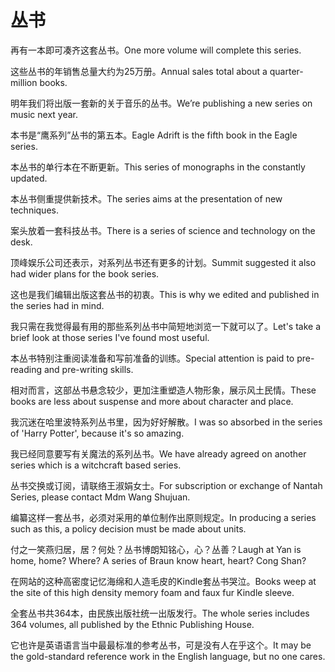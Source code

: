 # 丛书

<p><span class="chinese">再有一本即可凑齐这套丛书。</span><span class="english">One more volume will complete this series.</span></p>

<p><span class="chinese">这些丛书的年销售总量大约为25万册。</span><span class="english">Annual sales total about a quarter-million books.</span></p>

<p><span class="chinese">明年我们将出版一套新的关于音乐的丛书。</span><span class="english">We’re publishing a new series on music next year.</span></p>

<p><span class="chinese">本书是“鹰系列”丛书的第五本。</span><span class="english">Eagle Adrift is the fifth book in the Eagle series.</span></p>

<p><span class="chinese">本丛书的单行本在不断更新。</span><span class="english">This series of monographs in the constantly updated.</span></p>

<p><span class="chinese">本丛书侧重提供新技术。</span><span class="english">The series aims at the presentation of new techniques.</span></p>

<p><span class="chinese">案头放着一套科技丛书。</span><span class="english">There is a series of science and technology on the desk.</span></p>

<p><span class="chinese">顶峰娱乐公司还表示，对系列丛书还有更多的计划。</span><span class="english">Summit suggested it also had wider plans for the book series.</span></p>

<p><span class="chinese">这也是我们编辑出版这套丛书的初衷。</span><span class="english">This is why we edited and published in the series had in mind.</span></p>

<p><span class="chinese">我只需在我觉得最有用的那些系列丛书中简短地浏览一下就可以了。</span><span class="english">Let's take a brief look at those series I've found most useful.</span></p>

<p><span class="chinese">本丛书特别注重阅读准备和写前准备的训练。</span><span class="english">Special attention is paid to pre-reading and pre-writing skills.</span></p>

<p><span class="chinese">相对而言，这部丛书悬念较少，更加注重塑造人物形象，展示风土民情。</span><span class="english">These books are less about suspense and more about character and place.</span></p>

<p><span class="chinese">我沉迷在哈里波特系列丛书里，因为好好解散。</span><span class="english">I was so absorbed in the series of 'Harry Potter', because it's so amazing.</span></p>

<p><span class="chinese">我已经同意要写有关魔法的系列丛书。</span><span class="english">We have already agreed on another series which is a witchcraft based series.</span></p>

<p><span class="chinese">丛书交换或订阅，请联络王淑娟女士。</span><span class="english">For subscription or exchange of Nantah Series, please contact Mdm Wang Shujuan.</span></p>

<p><span class="chinese">编纂这样一套丛书，必须对采用的单位制作出原则规定。</span><span class="english">In producing a series such as this, a policy decision must be made about units.</span></p>

<p><span class="chinese">付之一笑燕归居，居？何处？丛书博朗知铭心，心？丛善？</span><span class="english">Laugh at Yan is home, home? Where? A series of Braun know heart, heart? Cong Shan?</span></p>

<p><span class="chinese">在网站的这种高密度记忆海绵和人造毛皮的Kindle套丛书哭泣。</span><span class="english">Books weep at the site of this high density memory foam and faux fur Kindle sleeve.</span></p>

<p><span class="chinese">全套丛书共364本，由民族出版社统一出版发行。</span><span class="english">The whole series includes 364 volumes, all published by the Ethnic Publishing House.</span></p>

<p><span class="chinese">它也许是英语语言当中最最标准的参考丛书，可是没有人在乎这个。</span><span class="english">It may be the gold-standard reference work in the English language, but no one cares.</span></p>

